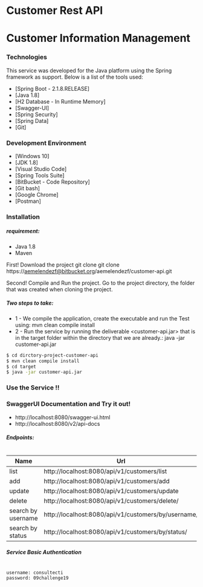 # Customer Rest API
# Customer Information Management

### Technologies
This service was developed for the Java platform using the Spring framework as support. Below is a list of the tools used:

* [Spring Boot - 2.1.8.RELEASE]
* [Java 1.8]
* [H2 Database - In Runtime Memory]
* [Swagger-UI]
* [Spring Security]
* [Spring Data]
* [Git]

### Development Environment

* [Windows 10]
* [JDK 1.8]
* [Visual Studio Code]
* [Spring Tools Suite]
* [BitBucket - Code Repository]
* [Git bash]
* [Google Chrome]
* [Postman]

### Installation
##### requirement:
* Java 1.8
* Maven

First! Download the project
git clone git clone https://aemelendezf@bitbucket.org/aemelendezf/customer-api.git

Second! Compile and Run the project.
Go to the project directory, the folder that was created when cloning the project.
##### Two steps to take:
* 1 - We compile the application, create the executable and run the Test using: mvn clean compile install
* 2 - Run the service by running the deliverable <customer-api.jar> that is in the target folder within the directory that we are already.: java -jar customer-api.jar
```sh
$ cd dirctory-project-customer-api
$ mvn clean compile install
$ cd target
$ java -jar customer-api.jar
```
### Use the Service !!
### SwaggerUI Documentation and Try it out!
* http://localhost:8080/swagger-ui.html
* http://localhost:8080/v2/api-docs


##### Endpoints:
#
| Name | Url |
| ------ | ------ |
| list | http://localhost:8080/api/v1/customers/list |
| add | http://localhost:8080/api/v1/customers/add |
| update | http://localhost:8080/api/v1/customers/update |
| delete | http://localhost:8080/api/v1/customers/delete/ |
| search by username | http://localhost:8080/api/v1/customers/by/username/ |
| search by status | http://localhost:8080/api/v1/customers/by/status/ |

##### Service Basic Authentication
#
    username: consultecti
    password: 09challenge19


